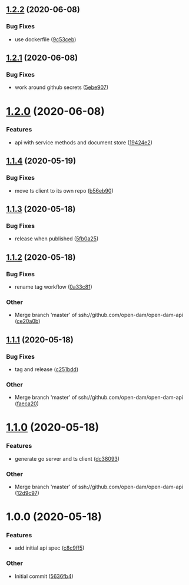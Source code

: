 ## [1.2.2](https://github.com/open-dam/open-dam-api/compare/v1.2.1...v1.2.2) (2020-06-08)

### Bug Fixes

- use dockerfile ([9c53ceb](https://github.com/open-dam/open-dam-api/commit/9c53cebd5deee54d3edfef5ebe51f1c6a466eb9c))

## [1.2.1](https://github.com/open-dam/open-dam-api/compare/v1.2.0...v1.2.1) (2020-06-08)

### Bug Fixes

- work around github secrets ([5ebe907](https://github.com/open-dam/open-dam-api/commit/5ebe907a3e90967415980a9d3043f6ab0d79266d))

# [1.2.0](https://github.com/open-dam/open-dam-api/compare/v1.1.4...v1.2.0) (2020-06-08)

### Features

- api with service methods and document store ([19424e2](https://github.com/open-dam/open-dam-api/commit/19424e201586f12a376b0dbad66d4559660a4c50))

## [1.1.4](https://github.com/open-dam/open-dam-api/compare/v1.1.3...v1.1.4) (2020-05-19)

### Bug Fixes

- move ts client to its own repo ([b56eb90](https://github.com/open-dam/open-dam-api/commit/b56eb90fca6f44e47d5168e2bb4f2177700209f2))

## [1.1.3](https://github.com/open-dam/open-dam-api/compare/v1.1.2...v1.1.3) (2020-05-18)

### Bug Fixes

- release when published ([5fb0a25](https://github.com/open-dam/open-dam-api/commit/5fb0a251e6c4667aad8c544bde058df4d7ad9d8e))

## [1.1.2](https://github.com/open-dam/open-dam-api/compare/v1.1.1...v1.1.2) (2020-05-18)

### Bug Fixes

- rename tag workflow ([0a33c81](https://github.com/open-dam/open-dam-api/commit/0a33c812b1ba2bf6383c62de5edff5b75da47722))

### Other

- Merge branch 'master' of ssh://github.com/open-dam/open-dam-api ([ce20a0b](https://github.com/open-dam/open-dam-api/commit/ce20a0b3524b19f7b2c44a2ad0b123b22a37fac1))

## [1.1.1](https://github.com/open-dam/open-dam-api/compare/v1.1.0...v1.1.1) (2020-05-18)

### Bug Fixes

- tag and release ([c251bdd](https://github.com/open-dam/open-dam-api/commit/c251bdda3146acd57462c1dfe837d115b51a2f8d))

### Other

- Merge branch 'master' of ssh://github.com/open-dam/open-dam-api ([faeca20](https://github.com/open-dam/open-dam-api/commit/faeca20d097be38d146a3266d13af5c3acb96f82))

# [1.1.0](https://github.com/open-dam/open-dam-api/compare/v1.0.0...v1.1.0) (2020-05-18)

### Features

- generate go server and ts client ([dc38093](https://github.com/open-dam/open-dam-api/commit/dc3809381a642d54dd7613a23087512475166df8))

### Other

- Merge branch 'master' of ssh://github.com/open-dam/open-dam-api ([12d9c97](https://github.com/open-dam/open-dam-api/commit/12d9c97a8455ae05583ce345a41f77b85a100a73))

# 1.0.0 (2020-05-18)

### Features

- add initial api spec ([c8c9ff5](https://github.com/open-dam/open-dam-api/commit/c8c9ff51e8d3143e5210420e0fc726d7a720b2cd))

### Other

- Initial commit ([5636fb4](https://github.com/open-dam/open-dam-api/commit/5636fb4e016fcd12dcba0af6550fd2326995be1b))
